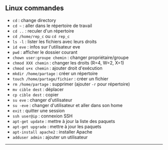 ## Linux commandes
- `cd` : change directory
- `cd ~` : aller dans le répertoire de travail
- `cd ..` : reculer d'un répertoire
- `cd /home/rep_c` ou `cd rep_c`
- `ls -l` : lister les fichiers avec leurs droits
- `id eve` : infos sur l'utilisateur eve
- `pwd` : afficher le dossier courant
- `chown user:groupe chemin` : changer propriétaire/groupe
- `chmod XXX chemin` : changer les droits (R=4, W=2, X=1)
- `chmod u+x chemin` : ajouter droit d'exécution
- `mkdir /home/partage` : créer un répertoire
- `touch /home/partage/fichier` : créer un fichier
- `rm /home/partage` : supprimer (ajouter `-r` pour répertoire)
- `mv cible dest` : déplacer
- `cp cible dest` : copier
- `su eve` : changer d'utilisateur
- `su -eve` : changer d'utilisateur et aller dans son home
- `exit` : quitter une session
- `ssh user@ip` : connexion SSH
- `apt-get update` : mettre à jour la liste des paquets
- `apt-get upgrade` : mettre à jour les paquets
- `apt-install apache2` : installer Apache
- `adduser admin` : ajouter un utilisateur

---
